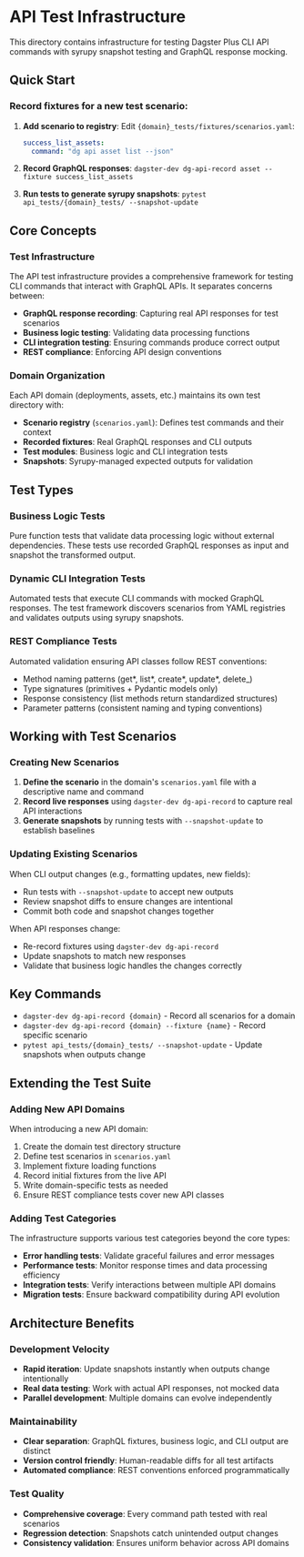# API Test Infrastructure

This directory contains infrastructure for testing Dagster Plus CLI API commands with syrupy snapshot testing and GraphQL response mocking.

## Quick Start

### Record fixtures for a new test scenario:

1. **Add scenario to registry**: Edit `{domain}_tests/fixtures/scenarios.yaml`:

   ```yaml
   success_list_assets:
     command: "dg api asset list --json"
   ```

2. **Record GraphQL responses**: `dagster-dev dg-api-record asset --fixture success_list_assets`

3. **Run tests to generate syrupy snapshots**: `pytest api_tests/{domain}_tests/ --snapshot-update`

## Core Concepts

### Test Infrastructure

The API test infrastructure provides a comprehensive framework for testing CLI commands that interact with GraphQL APIs. It separates concerns between:

- **GraphQL response recording**: Capturing real API responses for test scenarios
- **Business logic testing**: Validating data processing functions
- **CLI integration testing**: Ensuring commands produce correct output
- **REST compliance**: Enforcing API design conventions

### Domain Organization

Each API domain (deployments, assets, etc.) maintains its own test directory with:

- **Scenario registry** (`scenarios.yaml`): Defines test commands and their context
- **Recorded fixtures**: Real GraphQL responses and CLI outputs
- **Test modules**: Business logic and CLI integration tests
- **Snapshots**: Syrupy-managed expected outputs for validation

## Test Types

### Business Logic Tests

Pure function tests that validate data processing logic without external dependencies. These tests use recorded GraphQL responses as input and snapshot the transformed output.

### Dynamic CLI Integration Tests

Automated tests that execute CLI commands with mocked GraphQL responses. The test framework discovers scenarios from YAML registries and validates outputs using syrupy snapshots.

### REST Compliance Tests

Automated validation ensuring API classes follow REST conventions:

- Method naming patterns (get*, list*, create*, update*, delete\_)
- Type signatures (primitives + Pydantic models only)
- Response consistency (list methods return standardized structures)
- Parameter patterns (consistent naming and typing conventions)

## Working with Test Scenarios

### Creating New Scenarios

1. **Define the scenario** in the domain's `scenarios.yaml` file with a descriptive name and command
2. **Record live responses** using `dagster-dev dg-api-record` to capture real API interactions
3. **Generate snapshots** by running tests with `--snapshot-update` to establish baselines

### Updating Existing Scenarios

When CLI output changes (e.g., formatting updates, new fields):

- Run tests with `--snapshot-update` to accept new outputs
- Review snapshot diffs to ensure changes are intentional
- Commit both code and snapshot changes together

When API responses change:

- Re-record fixtures using `dagster-dev dg-api-record`
- Update snapshots to match new responses
- Validate that business logic handles the changes correctly

## Key Commands

- `dagster-dev dg-api-record {domain}` - Record all scenarios for a domain
- `dagster-dev dg-api-record {domain} --fixture {name}` - Record specific scenario
- `pytest api_tests/{domain}_tests/ --snapshot-update` - Update snapshots when outputs change

## Extending the Test Suite

### Adding New API Domains

When introducing a new API domain:

1. Create the domain test directory structure
2. Define test scenarios in `scenarios.yaml`
3. Implement fixture loading functions
4. Record initial fixtures from the live API
5. Write domain-specific tests as needed
6. Ensure REST compliance tests cover new API classes

### Adding Test Categories

The infrastructure supports various test categories beyond the core types:

- **Error handling tests**: Validate graceful failures and error messages
- **Performance tests**: Monitor response times and data processing efficiency
- **Integration tests**: Verify interactions between multiple API domains
- **Migration tests**: Ensure backward compatibility during API evolution

## Architecture Benefits

### Development Velocity

- **Rapid iteration**: Update snapshots instantly when outputs change intentionally
- **Real data testing**: Work with actual API responses, not mocked data
- **Parallel development**: Multiple domains can evolve independently

### Maintainability

- **Clear separation**: GraphQL fixtures, business logic, and CLI output are distinct
- **Version control friendly**: Human-readable diffs for all test artifacts
- **Automated compliance**: REST conventions enforced programmatically

### Test Quality

- **Comprehensive coverage**: Every command path tested with real scenarios
- **Regression detection**: Snapshots catch unintended output changes
- **Consistency validation**: Ensures uniform behavior across API domains
